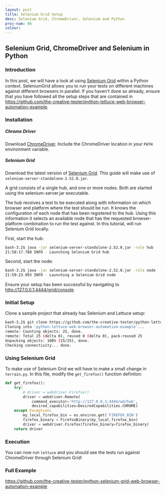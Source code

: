 ```yaml
---
layout: post
title: Selenium Grid Setup
desc: Selenium Grid, ChromeDriver, Selenium and Python
proj-num: 06
colour: 
---
```




## Selenium Grid, ChromeDriver and Selenium in Python

### Introduction

In this post, we will have a look at using [Selenium Grid](http://www.seleniumhq.org/projects/grid/) within a Python context.  SeleniumGrid allows you to run your tests on different machines against different browsers in parallel. If you haven't done so already, ensure that you have followed all the setup steps that are contained in <https://github.com/the-creative-tester/python-lettuce-web-browser-automation-example>.

### Installation

##### Chrome Driver

Download [ChromeDriver](https://sites.google.com/a/chromium.org/chromedriver/downloads).  Include the ChromeDriver location in your ```PATH``` environment variable.

##### Selenium Grid

Download the latest version of [Selenium Grid](http://selenium-release.storage.googleapis.com/index.html).  This guide will make use of ```selenium-server-standalone-2.52.0.jar```.

A grid consists of a single hub, and one or more nodes. Both are started using the selenium-server.jar executable.

The hub receives a test to be executed along with information on which browser and platform where the test should be run. It knows the configuration of each node that has been registered to the hub. Using this information it selects an available node that has the requested browser-platform combination to run the test against.  In this tutorial, will run Selenium Grid locally.

First, start the hub:

>
~~~ bash
bash-3.2$ java -jar selenium-server-standalone-2.52.0.jar -role hub
21:58:17.788 INFO - Launching Selenium Grid hub
~~~

Second, start the node:

>
~~~ bash
bash-3.2$ java -jar selenium-server-standalone-2.52.0.jar -role node  -hub http://localhost:4444/grid/register
21:59:23.993 INFO - Launching a Selenium Grid node
~~~

Ensure your setup has been successful by navigating to <http://127.0.0.1:4444/grid/console>.

### Initial Setup

Clone a sample project that already has Selenium and Lettuce setup:

>
~~~ bash
bash-3.2$ git clone https://github.com/the-creative-tester/python-lettuce-web-browser-automation-example
Cloning into 'python-lettuce-web-browser-automation-example'...
remote: Counting objects: 25, done.
remote: Total 25 (delta 0), reused 0 (delta 0), pack-reused 25
Unpacking objects: 100% (25/25), done.
Checking connectivity... done.
~~~

### Using Selenium Grid

To make use of Selenium Grid we will have to make a small change in ```terrain.py```.  In this file, modify the ```get_firefox()``` function definiton:

>
~~~ python
def get_firefox():
    try:
        # driver = webdriver.Firefox()
        driver = webdriver.Remote(
            command_executor='http://127.0.0.1:4444/wd/hub',
            desired_capabilities=DesiredCapabilities.CHROME)
    except Exception:
        my_local_firefox_bin = os.environ.get('FIREFOX_BIN')
        firefox_binary = FirefoxBinary(my_local_firefox_bin)
        driver = webdriver.Firefox(firefox_binary=firefox_binary)
    return driver
~~~

### Execution

You can now run ```lettuce``` and you should see the tests run against ChromeDriver through Selenium Grid!

### Full Example

<https://github.com/the-creative-tester/python-selenium-grid-web-browser-automation-example>
